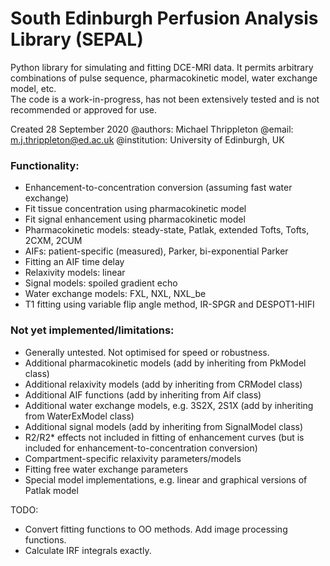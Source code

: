 # South Edinburgh Perfusion Analysis Library (SEPAL)
Python library for simulating and fitting DCE-MRI data. It permits arbitrary combinations of pulse sequence, pharmacokinetic model, water exchange model, etc.  
The code is a work-in-progress, has not been extensively tested and is not recommended or approved for use.

Created 28 September 2020
@authors: Michael Thrippleton
@email: m.j.thrippleton@ed.ac.uk
@institution: University of Edinburgh, UK

### Functionality:
- Enhancement-to-concentration conversion (assuming fast water exchange)
- Fit tissue concentration using pharmacokinetic model
- Fit signal enhancement using pharmacokinetic model
- Pharmacokinetic models: steady-state, Patlak, extended Tofts, Tofts, 2CXM, 2CUM
- AIFs: patient-specific (measured), Parker, bi-exponential Parker
- Fitting an AIF time delay
- Relaxivity models: linear
- Signal models: spoiled gradient echo
- Water exchange models: FXL, NXL, NXL_be
- T1 fitting using variable flip angle method, IR-SPGR and DESPOT1-HIFI

### Not yet implemented/limitations:
- Generally untested. Not optimised for speed or robustness.
- Additional pharmacokinetic models (add by inheriting from PkModel class)
- Additional relaxivity models (add by inheriting from CRModel class)
- Additional AIF functions (add by inheriting from Aif class)
- Additional water exchange models, e.g. 3S2X, 2S1X (add by inheriting from WaterExModel class)
- Additional signal models (add by inheriting from SignalModel class)
- R2/R2* effects not included in fitting of enhancement curves (but is included for enhancement-to-concentration conversion)
- Compartment-specific relaxivity parameters/models
- Fitting free water exchange parameters
- Special model implementations, e.g. linear and graphical versions of Patlak model

TODO:
- Convert fitting functions to OO methods. Add image processing functions.
- Calculate IRF integrals exactly.
